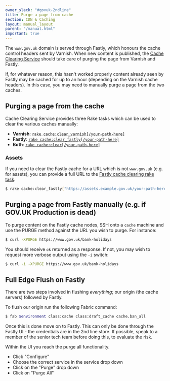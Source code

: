 ```yaml
---
owner_slack: "#govuk-2ndline"
title: Purge a page from cache
section: CDN & Caching
layout: manual_layout
parent: "/manual.html"
important: true
---
```


The `www.gov.uk` domain is served through Fastly, which honours the
cache control headers sent by Varnish. When new content is published, the
[Cache Clearing Service][cache-clearing-service] should take care of purging
the page from Varnish and Fastly.

[cache-clearing-service]: https://github.com/alphagov/cache-clearing-service

If, for whatever reason, this hasn't worked properly content already seen by
Fastly may be cached for up to an hour (depending on the Varnish cache
headers). In this case, you may need to manually purge a page from the two
caches.

## Purging a page from the cache

Cache Clearing Service provides three Rake tasks which can be used to clear
the various caches manually:

- **Varnish**: [`rake cache:clear_varnish[/your-path-here]`][jenkins-varnish-task]
- **Fastly**: [`rake cache:clear_fastly[/your-path-here]`][jenkins-fastly-task]
- **Both**: [`rake cache:clear[/your-path-here]`][jenkins-both-task]

[jenkins-varnish-task]: https://deploy.blue.production.govuk.digital/job/run-rake-task/parambuild/?TARGET_APPLICATION=cache-clearing-service&MACHINE_CLASS=backend&RAKE_TASK=cache:clear_varnish[/your-path-here]
[jenkins-fastly-task]: https://deploy.blue.production.govuk.digital/job/run-rake-task/parambuild/?TARGET_APPLICATION=cache-clearing-service&MACHINE_CLASS=backend&RAKE_TASK=cache:clear_fastly[/your-path-here]
[jenkins-both-task]: https://deploy.blue.production.govuk.digital/job/run-rake-task/parambuild/?TARGET_APPLICATION=cache-clearing-service&MACHINE_CLASS=backend&RAKE_TASK=cache:clear[/your-path-here]

### Assets

If you need to clear the Fastly cache for a URL which is not `www.gov.uk` (e.g. for assets),
you can provide a full URL to the [Fastly cache clearing rake task](https://deploy.blue.production.govuk.digital/job/run-rake-task/parambuild/?TARGET_APPLICATION=cache-clearing-service&MACHINE_CLASS=backend&RAKE_TASK=cache:clear_fastly[%22https://assets.example.gov.uk/your-path-here%22]).

```sh
$ rake cache:clear_fastly["https://assets.example.gov.uk/your-path-here"]
```

## Purging a page from Fastly manually (e.g. if GOV.UK Production is dead)

To purge content on the Fastly cache nodes, SSH onto a `cache` machine and use the
PURGE method against the URL you wish to purge. For instance:

```sh
$ curl -XPURGE https://www.gov.uk/bank-holidays
```

You should receive `ok` returned as a response. If not, you may wish to request
more verbose output using the `-i` switch:

```sh
$ curl -i -XPURGE https://www.gov.uk/bank-holidays
```

## Full Edge Flush on Fastly

There are two steps involved in flushing *everything*; our origin (the cache
servers) followed by Fastly.

To flush our origin run the following Fabric command:

```sh
$ fab $environment class:cache class:draft_cache cache.ban_all
```

Once this is done move on to Fastly. This can only be done through the Fastly
UI - the credentials are in the 2nd line store. If possible, speak to a member
of the senior tech team before doing this, to evaluate the risk.

Within the UI you reach the purge all functionality.

- Click "Configure"
- Choose the correct service in the service drop down
- Click on the "Purge" drop down
- Click on "Purge All"

